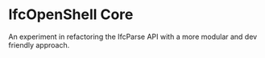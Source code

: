 # IfcOpenShell Core

An experiment in refactoring the IfcParse API with a more modular and dev friendly approach.